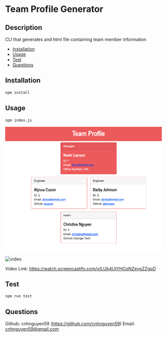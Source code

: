 # Team Profile Generator
  
  ## Description
  
  CLI that generates and html file containing team member information

  - [Installation](#install)
  - [Usage](#usage)
  - [Test](#test)
  - [Questions](#questions)
  
  <a name="install"></a>
  ## Installation
  
  ```bash 
  npm install
  ```
  
  <a name="usage"></a>
  ## Usage
  
  ```bash 
  npm index.js
  ```
  ![answers](./dist/assets/example.png)

  ![video](./dist/assets/team-profile-generator.gif)
  
  Video Link: https://watch.screencastify.com/v/LUb4UIYHCpNZevgZZgpD
  
  <a name="test"></a>
  ## Test
  
  ```bash 
  npm run test
  ```
  <a name="questions"></a>
  ## Questions
  
  Github: cnhnguyen59 (https://github.com/cnhnguyen59)
  Email: cnhnguyen59@gmail.com

  